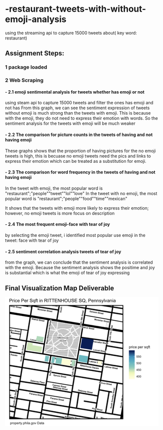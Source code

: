 # -restaurant-tweets-with-without-emoji-analysis
using the streaming api to capture 15000 tweets about( key word: restaurant)

## Assignment Steps:
### 1 package loaded

### 2 Web Scraping
#### - 2.1  emoji sentimental analysis for tweets whether has emoji or not
using steam api to capture 15000 tweets and filter the ones has emoji and not has
From this graph, we can see the sentiment expression of tweets without emoji is much strong than the tweets with emoji.
This is because with the emoji, they do not need to express their emotion with words. So the sentiment analysis for the tweets with emoji will be much weaker
#### - 2.2 The comparison for picture counts in the tweets of having and not having emoji
These graphs shows that the proportion of having pictures for the no emoji tweets is high, this is becuase no emoji tweets need the pics and links to express their emotion which can be treated as a substitution for emoji.

#### - 2.3 The comparison for word frequency in the tweets of having and not having emoji
In the tweet with emoji, the most popular word is "restaurant";"people""tweet""lol""love"
In the tweet with no emoji, the most popular word is "restaurant";"people""food""time""mexican"

It shows that the tweets with emoji more likely to express their emotion; however, no emoji tweets is more focus on description

#### - 2.4 The most frequent emoji-face with tear of joy
by selecting the emoji tweet, i identified most popular use emoji in the tweet: face with tear of joy

#### - 2.5 sentiment correlation analysis tweets of tear of joy
from the graph, we can conclude that the sentiment analysis is correlated with the emoji. Because the sentiment analysis shows the positime and joy is substantial which is what the emoji of tear of joy expressing

## Final Visualization Map Deliverable
![Visulization Map](https://github.com/fangnandu/Web-Scraping-house-value-in-Rittenhouse-Philadelphia/blob/master/visualizaton%20map.png "Visulization Map")
